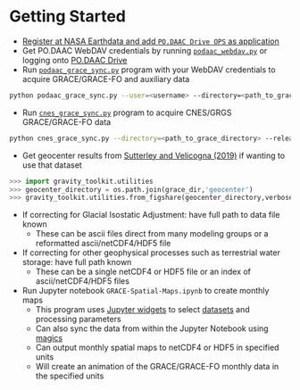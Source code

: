 Getting Started
===============

- [Register at NASA Earthdata and add `PO.DAAC Drive OPS` as application](./NASA-Earthdata.md)
- Get PO.DAAC WebDAV credentials by running [`podaac_webdav.py`](https://github.com/tsutterley/read-GRACE-harmonics/blob/main/scripts/podaac_webdav.py) or logging onto [PO.DAAC Drive](https://podaac-tools.jpl.nasa.gov/drive)  
- Run [`podaac_grace_sync.py`](https://github.com/tsutterley/read-GRACE-harmonics/blob/main/scripts/podaac_grace_sync.py) program with your WebDAV credentials to acquire GRACE/GRACE-FO and auxiliary data  
```bash
python podaac_grace_sync.py --user=<username> --directory=<path_to_grace_directory> --release RL06
```
- Run [`cnes_grace_sync.py`](https://github.com/tsutterley/read-GRACE-harmonics/blob/main/scripts/cnes_grace_sync.py) program to acquire CNES/GRGS GRACE/GRACE-FO data  
```bash
python cnes_grace_sync.py --directory=<path_to_grace_directory> --release RL05
```
- Get geocenter results from [Sutterley and Velicogna (2019)](https://doi.org/10.3390/rs11182108) if wanting to use that dataset
```python
>>> import gravity_toolkit.utilities
>>> geocenter_directory = os.path.join(grace_dir,'geocenter')
>>> gravity_toolkit.utilities.from_figshare(geocenter_directory,verbose=True)
```
- If correcting for Glacial Isostatic Adjustment: have full path to data file known  
    * These can be ascii files direct from many modeling groups or a reformatted ascii/netCDF4/HDF5 file  
- If correcting for other geophysical processes such as terrestrial water storage: have full path known  
    * These can be a single netCDF4 or HDF5 file or an index of ascii/netCDF4/HDF5 files  
- Run Jupyter notebook `GRACE-Spatial-Maps.ipynb` to create monthly maps  
    * This program uses [Jupyter widgets](https://ipywidgets.readthedocs.io/en/latest/) to select [datasets](./GRACE-Data-File-Formats.md) and processing parameters  
    * Can also sync the data from within the Jupyter Notebook using [magics](https://ipython.readthedocs.io/en/stable/interactive/magics.html)
    * Can output monthly spatial maps to netCDF4 or HDF5 in specified units
    * Will create an animation of the GRACE/GRACE-FO monthly data in the specified units  
